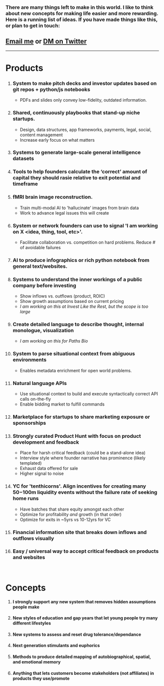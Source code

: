 ### There are many things left to make in this world. I like to think about new concepts for making life easier and more rewarding. Here is a running list of ideas. If you have made things like this, or plan to get in touch: 
## [Email me](mailto:tyler@lastovich.me) or [DM on Twitter](https://twitter.com/tylerlastovich)

---
# Products

1. ### System to make pitch decks and investor updates based on git repos + python/js notebooks
    - PDFs and slides only convey low-fidelity, outdated information.   
2. ### Shared, continuously playbooks that stand-up niche startups.
    - Design, data structures, app frameworks, payments, legal, social, content management
    - Increase early focus on what matters
3.  ### Systems to generate large-scale general intelligence datasets
4.  ### Tools to help founders calculate the ‘correct’ amount of capital they should rasie relative to exit potential and timeframe
5.  ### fMRI brain image reconstruction.
    - Train multi-modal AI to 'hallucinate' images from brain data []()
    - Work to advance legal issues this will create
6. ### System or network founders can use to signal 'I am working on X <idea, thing, tool, etc>'. 
    - Facilitate collaboration vs. competition on hard problems. Reduce # of avoidable failures
7. ### AI to produce infographics or rich python notebook from general text/websites.
8. ### Systems to understand the inner workings of a public company before investing
    - Show inflows vs. outflows (product, ROIC)
    - Show growth assumptions based on current pricing
    - *I am working on this at Invest Like the Rest, but the scope is too large*
9. ### Create detailed language to describe thought, internal monologue, visualization
    - *I am working on this for Paths Bio*
10. ### System to parse situational context from abiguous environments
    - Enables metadata enrichment for open world problems. 
11. ### Natural language APIs
    - Use situational context to build and execute syntactically correct API calls on-the-fly
    - Enable bidding market to fulfill commands
12. ### Marketplace for startups to share marketing exposure or sponsorships
13. ### Strongly curated Product Hunt with focus on product development and feedback
    - Place for harsh critical feedback (could be a stand-alone idea)
    - Interview style where founder narrative has prominence (likely templated)
    - Exhaust data offered for sale
    - Higher signal to noise
14. ### YC for 'tenthicorns'. Align incentives for creating many $50-$100m liquidity events without the failure rate of seeking home runs
    - Have batches that share equity amongst each other
    - Optimize for profitability *and* growth (in that order)
    - Optimize for exits in ~5yrs vs 10-12yrs for VC
16. ### Financial information site that breaks down inflows and outflows visually 
17. ### Easy / universal way to accept critical feedback on products and websites

&nbsp;

# Concepts

1. #### I strongly support any new system that removes hidden assumptions people make
2. #### New styles of education and gap years that let young people try many different lifestyles
3. #### New systems to assess and reset drug tolerance/dependance
4. #### Next generation stimulants and euphorics
5. #### Methods to produce detailed mapping of autobiographical, spatial, and emotional memory
6. #### Anything that lets customers become stakeholders (not affiliates) in products they use/promote
